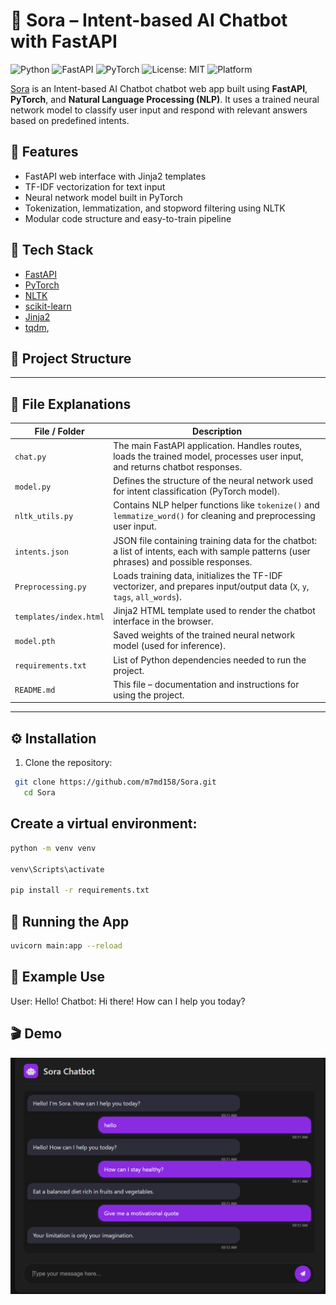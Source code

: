 # 🤖 Sora – Intent-based AI Chatbot with FastAPI

![Python](https://img.shields.io/badge/Python-3.9+-blue?logo=python)
![FastAPI](https://img.shields.io/badge/FastAPI-🚀-brightgreen)
![PyTorch](https://img.shields.io/badge/PyTorch-ML-orange?logo=pytorch)
![License: MIT](https://img.shields.io/badge/License-MIT-yellow.svg)
![Platform](https://img.shields.io/badge/Platform-Web-blue)


[Sora](https://github.com/m7md158/Sora) is an Intent-based AI Chatbot chatbot web app built using **FastAPI**, **PyTorch**, and **Natural Language Processing (NLP)**. It uses a trained neural network model to classify user input and respond with relevant answers based on predefined intents.

## 🚀 Features

- FastAPI web interface with Jinja2 templates
- TF-IDF vectorization for text input
- Neural network model built in PyTorch
- Tokenization, lemmatization, and stopword filtering using NLTK
- Modular code structure and easy-to-train pipeline

## 🧠 Tech Stack

- [FastAPI](https://fastapi.tiangolo.com/)
- [PyTorch](https://pytorch.org/)
- [NLTK](https://www.nltk.org/)
- [scikit-learn](https://scikit-learn.org/)
- [Jinja2](https://jinja.palletsprojects.com/)
- [tqdm](https://tqdm.github.io/),


## 📁 Project Structure


---

## 📂 File Explanations

| File / Folder        | Description |
|----------------------|-------------|
| `chat.py`            | The main FastAPI application. Handles routes, loads the trained model, processes user input, and returns chatbot responses. |
| `model.py`           | Defines the structure of the neural network used for intent classification (PyTorch model). |
| `nltk_utils.py`      | Contains NLP helper functions like `tokenize()` and `lemmatize_word()` for cleaning and preprocessing user input. |
| `intents.json`      | JSON file containing training data for the chatbot: a list of intents, each with sample patterns (user phrases) and possible responses.
| `Preprocessing.py`   | Loads training data, initializes the TF-IDF vectorizer, and prepares input/output data (`X`, `y`, `tags`, `all_words`). |
| `templates/index.html` | Jinja2 HTML template used to render the chatbot interface in the browser. |
| `model.pth`          | Saved weights of the trained neural network model (used for inference). |
| `requirements.txt`   | List of Python dependencies needed to run the project. |
| `README.md`          | This file – documentation and instructions for using the project. |

---

## ⚙️ Installation

1. Clone the repository:
```bash
 git clone https://github.com/m7md158/Sora.git
   cd Sora
```

## Create a virtual environment:

```bash
python -m venv venv

venv\Scripts\activate

pip install -r requirements.txt
```

## 🧪 Running the App

```bash
uvicorn main:app --reload

```
## 🧠 Example Use

User: Hello!
Chatbot: Hi there! How can I help you today?

## 🎬 Demo

![Sora Chatbot Demo](demo.png)
